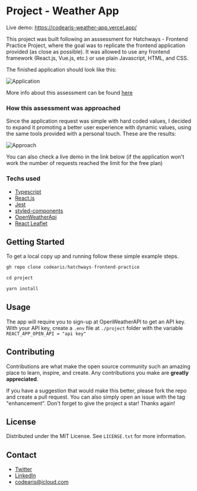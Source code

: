 # Project - Weather App

Live demo: https://codearis-weather-app.vercel.app/

This project was built following an asssessment for Hatchways - Frontend Practice Project, where the goal was to replicate the frontend application provided (as close as
possible). It was allowed to use any frontend framework (React.js, Vue.js, etc.) or use
plain Javascript, HTML, and CSS.

The finished application should look like this:

![Application](https://hatchways.notion.site/image/https%3A%2F%2Fs3-us-west-2.amazonaws.com%2Fsecure.notion-static.com%2Ff9224e62-3e6f-4a2a-9904-665a81e42c8e%2FScreenshot_from_2021-08-17_16-18-35.png?table=block&id=0aa4a239-668e-4ba2-b2ae-cfdba1014a0c&spaceId=6bb19204-9262-4b1f-9a9e-d450329fd633&width=2000&userId=&cache=v2)

More info about this assessment can be found [here](https://hatchways.notion.site/hatchways/Front-End-Practice-Assessment-0a0723b34cae4e41912ff6bf5b7c2b77)

### How this assessment was approached

Since the application request was simple with hard coded values, I decided to expand it promoting a better user experience with dynamic values, using the same tools provided with a personal touch. These are the results:

![Approach](https://raw.githubusercontent.com/codearis/weather-app/main/images/app.png)

You can also check a live demo in the link below (if the application won't work the number of requests reached the limit for the free plan)

### Techs used

- [Typescript](https://www.typescriptlang.org/)
- [React.js](https://reactjs.org/)
- [Jest](https://jestjs.io/)
- [styled-components](https://styled-components.com/)
- [OpenWeatherApi](https://openweathermap.org/api)
- [React Leaflet](https://react-leaflet.js.org/)

## Getting Started

To get a local copy up and running follow these simple example steps.

```js
gh repo clone codearis/hatchways-frontend-practice
```

```js
cd project
```

```js
yarn install
```

## Usage

The app will require you to sign-up at OpenWeatherAPI to get an API key.
With your API key, create a `.env` file at `./project` folder with the variable `REACT_APP_OPEN_API = "api key"`

## Contributing

Contributions are what make the open source community such an amazing place to learn, inspire, and create. Any contributions you make are **greatly appreciated**.

If you have a suggestion that would make this better, please fork the repo and create a pull request. You can also simply open an issue with the tag "enhancement".
Don't forget to give the project a star! Thanks again!

## License

Distributed under the MIT License. See `LICENSE.txt` for more information.

## Contact

- [Twitter](https://twitter.com/codearis)
- [LinkedIn](https://www.linkedin.com/in/ariel-christmann/)
- codearis@icloud.com
